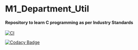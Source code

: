# M1_Department_Util
#### Repository to learn C programming as per Industry Standards
[![CI](https://github.com/Navin143123/M1_Department_Util/actions/workflows/main.yml/badge.svg?branch=main)](https://github.com/Navin143123/M1_Department_Util/actions/workflows/main.yml)

[![Codacy Badge](https://app.codacy.com/project/badge/Grade/952a451767e74796a0277543f4184a79)](https://www.codacy.com/gh/Navin143123/M1_Department_Util/dashboard?utm_source=github.com&amp;utm_medium=referral&amp;utm_content=Navin143123/M1_Department_Util&amp;utm_campaign=Badge_Grade)
